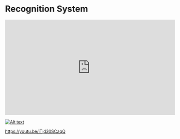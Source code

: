 # Recognition System

<iframe width="560" height="315" src="https://www.youtube.com/embed/iTjd30SCaqQ?rel=0" frameborder="0" allowfullscreen></iframe>

[![Alt text](https://youtu.be/iTjd30SCaqQ/3.jpg)](https://youtu.be/iTjd30SCaqQ?rel=0)

https://youtu.be/iTjd30SCaqQ
